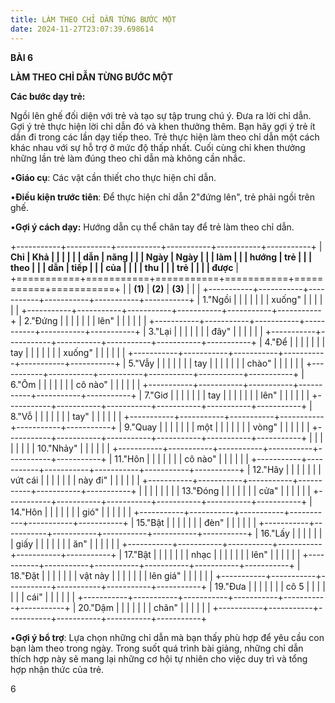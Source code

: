 ```yaml
---
title: LÀM THEO CHỈ DẪN TỪNG BƯỚC MỘT
date: 2024-11-27T23:07:39.698614
---
```

**BÀI 6**

**LÀM THEO CHỈ DẪN TỪNG BƯỚC MỘT**

**Các bước dạy trẻ:**

Ngồi lên ghế đối diện với trẻ và tạo sự tập trung chú ý. Đưa ra lời
chỉ dẫn. Gợi ý trẻ thực hiện lời chỉ dẫn đó và khen thưởng thêm. Bạn
hãy gợi ý trẻ ít dần đi trong các lần dạy tiếp theo. Trẻ thực hiện làm
theo chỉ dẫn một cách khác nhau với sự hỗ trợ ở mức độ thấp nhất. Cuối
cùng chỉ khen thưởng những lần trẻ làm đúng theo chỉ dẫn mà không cần
nhắc.

•**Giáo cụ**: Các vật cần thiết cho thực hiện chỉ dẫn.

•**Điều kiện trước tiên**: Để thực hiện chỉ dẫn 2"đứng lên", trẻ phải
ngồi trên ghế.

•**Gợi ý cách dạy:** Hướng dẫn cụ thể chân tay để trẻ làm theo chỉ
dẫn.

+-----------+-----------+-----------+-----------+-----------+-----------+
| **Chỉ     | **Khả   |           |           |         |         |
| dẫn**     | năng    |           |           | **Ngày** | **Ngày** |
|           | làm     |           |           | **hướng | **trẻ   |
|           | theo    |           |           | dẫn**   | tiếp    |
|           | của     |           |           |           | thu     |
|           | trẻ**   |           |           |           | được**  |
+===========+===========+===========+===========+===========+===========+
|           | **(1)**   | **(2)**   | **(3)**   |           |           |
+-----------+-----------+-----------+-----------+-----------+-----------+
| 1."Ngồi |           |           |           |           |           |
| xuống"  |           |           |           |           |           |
+-----------+-----------+-----------+-----------+-----------+-----------+
| 2."Đứng |           |           |           |           |           |
| lên"    |           |           |           |           |           |
+-----------+-----------+-----------+-----------+-----------+-----------+
| 3."Lại  |           |           |           |           |           |
| đây"    |           |           |           |           |           |
+-----------+-----------+-----------+-----------+-----------+-----------+
| 4."Để   |           |           |           |           |           |
| tay     |           |           |           |           |           |
| xuống"  |           |           |           |           |           |
+-----------+-----------+-----------+-----------+-----------+-----------+
| 5."Vẫy  |           |           |           |           |           |
| tay     |           |           |           |           |           |
| chào"   |           |           |           |           |           |
+-----------+-----------+-----------+-----------+-----------+-----------+
| 6."Ôm   |           |           |           |           |           |
| cô nào" |           |           |           |           |           |
+-----------+-----------+-----------+-----------+-----------+-----------+
| 7."Giơ  |           |           |           |           |           |
| tay     |           |           |           |           |           |
| lên"    |           |           |           |           |           |
+-----------+-----------+-----------+-----------+-----------+-----------+
| 8."Vỗ   |           |           |           |           |           |
| tay"    |           |           |           |           |           |
+-----------+-----------+-----------+-----------+-----------+-----------+
| 9."Quay |           |           |           |           |           |
| một     |           |           |           |           |           |
| vòng"   |           |           |           |           |           |
+-----------+-----------+-----------+-----------+-----------+-----------+
|         |           |           |           |           |           |
| 10."Nhảy" |           |           |           |           |           |
+-----------+-----------+-----------+-----------+-----------+-----------+
| 11."Hôn |           |           |           |           |           |
| cô nào" |           |           |           |           |           |
+-----------+-----------+-----------+-----------+-----------+-----------+
| 12."Hãy |           |           |           |           |           |
| vứt cái |           |           |           |           |           |
| này đi" |           |           |           |           |           |
+-----------+-----------+-----------+-----------+-----------+-----------+
|         |           |           |           |           |           |
|  13."Đóng |           |           |           |           |           |
| cửa"    |           |           |           |           |           |
+-----------+-----------+-----------+-----------+-----------+-----------+
| 14."Hôn |           |           |           |           |           |
| gió"    |           |           |           |           |           |
+-----------+-----------+-----------+-----------+-----------+-----------+
| 15."Bật |           |           |           |           |           |
| đèn"    |           |           |           |           |           |
+-----------+-----------+-----------+-----------+-----------+-----------+
| 16."Lấy |           |           |           |           |           |
| giấy    |           |           |           |           |           |
| ăn"     |           |           |           |           |           |
+-----------+-----------+-----------+-----------+-----------+-----------+
| 17."Bật |           |           |           |           |           |
| nhạc    |           |           |           |           |           |
| lên"    |           |           |           |           |           |
+-----------+-----------+-----------+-----------+-----------+-----------+
| 18."Đặt   |           |           |           |           |           |
| vật này   |           |           |           |           |           |
| lên giá"  |           |           |           |           |           |
+-----------+-----------+-----------+-----------+-----------+-----------+
| 19."Đưa |           |           |           |           |           |
| cô 5    |           |           |           |           |           |
| cái"    |           |           |           |           |           |
+-----------+-----------+-----------+-----------+-----------+-----------+
| 20."Dậm |           |           |           |           |           |
| chân"   |           |           |           |           |           |
+-----------+-----------+-----------+-----------+-----------+-----------+

•**Gợi ý bổ trợ**: Lựa chọn những chỉ dẫn mà bạn thấy phù hợp để yêu
cầu con bạn làm theo trong ngày. Trong suốt quá trình bài giảng, những
chỉ dẫn thích hợp này sẽ mang lại những cơ hội tự nhiên cho việc duy
trì và tổng hợp nhận thức của trẻ.

6

